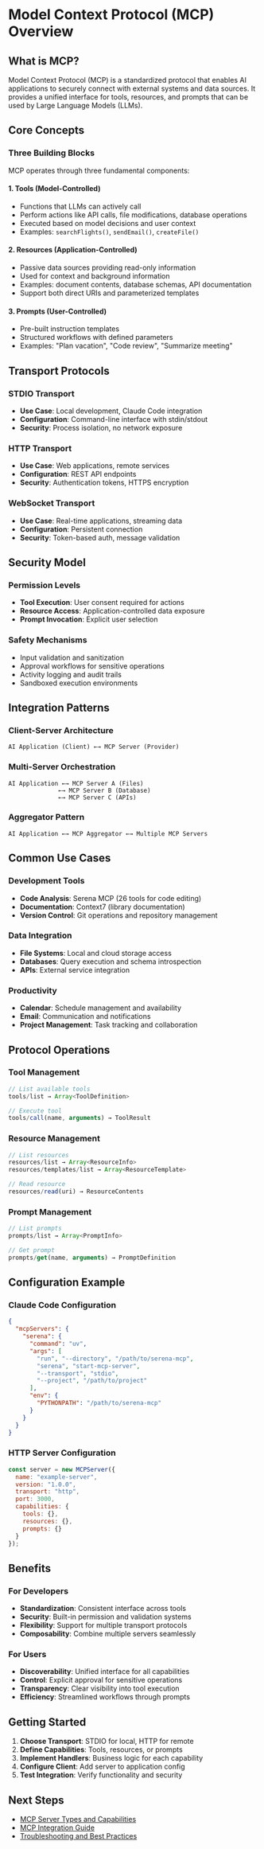 # Model Context Protocol (MCP) Overview

## What is MCP?

Model Context Protocol (MCP) is a standardized protocol that enables AI applications to securely connect with external systems and data sources. It provides a unified interface for tools, resources, and prompts that can be used by Large Language Models (LLMs).

## Core Concepts

### Three Building Blocks

MCP operates through three fundamental components:

#### 1. **Tools** (Model-Controlled)
- Functions that LLMs can actively call
- Perform actions like API calls, file modifications, database operations
- Executed based on model decisions and user context
- Examples: `searchFlights()`, `sendEmail()`, `createFile()`

#### 2. **Resources** (Application-Controlled)
- Passive data sources providing read-only information
- Used for context and background information
- Examples: document contents, database schemas, API documentation
- Support both direct URIs and parameterized templates

#### 3. **Prompts** (User-Controlled)
- Pre-built instruction templates
- Structured workflows with defined parameters
- Examples: "Plan vacation", "Code review", "Summarize meeting"

## Transport Protocols

### STDIO Transport
- **Use Case**: Local development, Claude Code integration
- **Configuration**: Command-line interface with stdin/stdout
- **Security**: Process isolation, no network exposure

### HTTP Transport
- **Use Case**: Web applications, remote services
- **Configuration**: REST API endpoints
- **Security**: Authentication tokens, HTTPS encryption

### WebSocket Transport
- **Use Case**: Real-time applications, streaming data
- **Configuration**: Persistent connection
- **Security**: Token-based auth, message validation

## Security Model

### Permission Levels
- **Tool Execution**: User consent required for actions
- **Resource Access**: Application-controlled data exposure
- **Prompt Invocation**: Explicit user selection

### Safety Mechanisms
- Input validation and sanitization
- Approval workflows for sensitive operations
- Activity logging and audit trails
- Sandboxed execution environments

## Integration Patterns

### Client-Server Architecture
```
AI Application (Client) ←→ MCP Server (Provider)
```

### Multi-Server Orchestration
```
AI Application ←→ MCP Server A (Files)
              ←→ MCP Server B (Database)
              ←→ MCP Server C (APIs)
```

### Aggregator Pattern
```
AI Application ←→ MCP Aggregator ←→ Multiple MCP Servers
```

## Common Use Cases

### Development Tools
- **Code Analysis**: Serena MCP (26 tools for code editing)
- **Documentation**: Context7 (library documentation)
- **Version Control**: Git operations and repository management

### Data Integration
- **File Systems**: Local and cloud storage access
- **Databases**: Query execution and schema introspection
- **APIs**: External service integration

### Productivity
- **Calendar**: Schedule management and availability
- **Email**: Communication and notifications
- **Project Management**: Task tracking and collaboration

## Protocol Operations

### Tool Management
```javascript
// List available tools
tools/list → Array<ToolDefinition>

// Execute tool
tools/call(name, arguments) → ToolResult
```

### Resource Management
```javascript
// List resources
resources/list → Array<ResourceInfo>
resources/templates/list → Array<ResourceTemplate>

// Read resource
resources/read(uri) → ResourceContents
```

### Prompt Management
```javascript
// List prompts
prompts/list → Array<PromptInfo>

// Get prompt
prompts/get(name, arguments) → PromptDefinition
```

## Configuration Example

### Claude Code Configuration
```json
{
  "mcpServers": {
    "serena": {
      "command": "uv",
      "args": [
        "run", "--directory", "/path/to/serena-mcp",
        "serena", "start-mcp-server",
        "--transport", "stdio",
        "--project", "/path/to/project"
      ],
      "env": {
        "PYTHONPATH": "/path/to/serena-mcp"
      }
    }
  }
}
```

### HTTP Server Configuration
```javascript
const server = new MCPServer({
  name: "example-server",
  version: "1.0.0",
  transport: "http",
  port: 3000,
  capabilities: {
    tools: {},
    resources: {},
    prompts: {}
  }
});
```

## Benefits

### For Developers
- **Standardization**: Consistent interface across tools
- **Security**: Built-in permission and validation systems
- **Flexibility**: Support for multiple transport protocols
- **Composability**: Combine multiple servers seamlessly

### For Users
- **Discoverability**: Unified interface for all capabilities
- **Control**: Explicit approval for sensitive operations
- **Transparency**: Clear visibility into tool execution
- **Efficiency**: Streamlined workflows through prompts

## Getting Started

1. **Choose Transport**: STDIO for local, HTTP for remote
2. **Define Capabilities**: Tools, resources, or prompts
3. **Implement Handlers**: Business logic for each capability
4. **Configure Client**: Add server to application config
5. **Test Integration**: Verify functionality and security

## Next Steps

- [MCP Server Types and Capabilities](./mcp-server-types.md)
- [MCP Integration Guide](./mcp-integration-guide.md)
- [Troubleshooting and Best Practices](./mcp-troubleshooting.md)